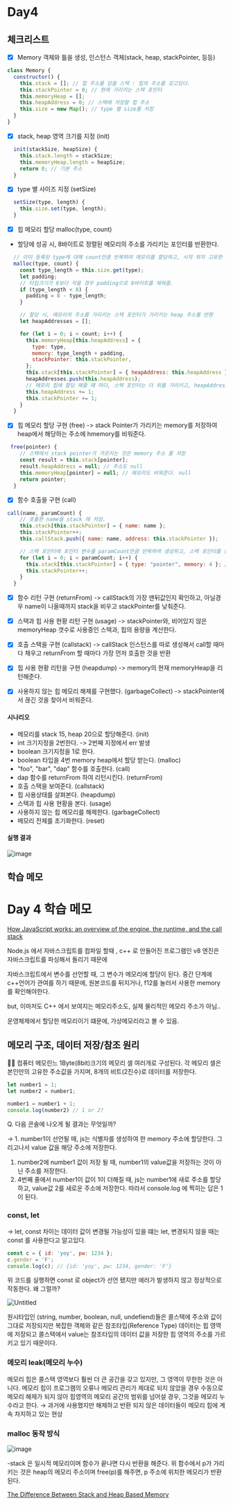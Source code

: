 # Day4

## 체크리스트
- [x] Memory 객체와 틀을 생성, 인스턴스 객체(stack, heap, stackPointer, 등등)
```javascript
class Memory {
  constructor() {
    this.stack = []; // 힙 주소를 담을 스택 : 힙의 주소를 갖고있다.
    this.stackPointer = 0; // 현재 가리키는 스택 포인터
    this.memoryHeap = [];
    this.heapAddress = 0; // 스택에 저장할 힙 주소
    this.size = new Map(); // type 별 size를 저장
  }
}
```
- [x] stack, heap 영역 크기를 지정 (init)

```javascript
  init(stackSize, heapSize) {
    this.stack.length = stackSize;
    this.memoryHeap.length = heapSize;
    return 0; // 기본 주소
  }
```
- [x] type 별 사이즈 지정 (setSize)

```javascript
  setSize(type, length) {
    this.size.set(type, length);
  }
```
- [x] 힙 메모리 할당 malloc(type, count)

- 할당에 성공 시, 8바이트로 정렬된 메모리의 주소를 가리키는 포인터를 반환한다. 
```javascript
  // 이미 등록된 type에 대해 count만큼 반복하여 메모리를 할당하고, 시작 위치 고유한 주소를 스택영역에 추가 -> 스택 주소값을 리턴
  malloc(type, count) {
    const type_length = this.size.get(type);
    let padding;
    // 타입크기가 8보다 작을 경우 padding으로 8바이트를 채워줌.
    if (type_length < 8) {
      padding = 8 - type_length;
    }

    // 할당 시, 메모리의 주소를 가리키는 스택 포인터가 가리키는 heap 주소를 반환
    let heapAddresses = [];

    for (let i = 0; i < count; i++) {
      this.memoryHeap[this.heapAddress] = {
        type: type,
        memory: type_length + padding,
        stackPointer: this.stackPointer,
      };
      this.stack[this.stackPointer] = { heapAddress: this.heapAddress }; // 현재 스택 포인터에 heap의 주소를 넣는다.
      heapAddresses.push(this.heapAddress);
      // 메모리 힙에 할당 해줄 떄 마다, 스택 포인터는 더 위를 가리키고, heapAddress도 증가한다.
      this.heapAddress += 1;
      this.stackPointer += 1;
    }
  }
```

- [x] 힙 메모리 할당 구현 (free)
-> stack Pointer가 가리키는 memory를 저장하여 heap에서 해당하는 주소에 hmemory를 비워준다. 
```javascript
 free(pointer) {
    // 스택에서 stack pointer가 가르키는 것은 memory 주소 를 저장
    const result = this.stack[pointer];
    result.heapAddress = null; // 주소도 null
    this.memoryHeap[pointer] = null; // 메모리도 비워준다. null
    return pointer;
  }
```
- [x] 함수 호출을 구현 (call)
```javascript
call(name, paramCount) {
    // 호출한 name을 stack 에 저장.
    this.stack[this.stackPointer] = { name: name };
    this.stackPointer++;
    this.callStack.push({ name: name, address: this.stackPointer });

    // 스택 포인터에 포인터 변수를 paramCount만큼 반복하여 생성하고, 스택 포인터를 증가
    for (let i = 0; i < paramCount; i++) {
      this.stack[this.stackPointer] = { type: "pointer", memory: 4 }; // 포인터 메모리 사이즈는 4바이트
      this.stackPointer++;
    }
  }
```
- [x] 함수 리턴 구현 (returnFrom)
-> callStack의 가장 맨뒤값인지 확인하고, 아닐경우 name이 나올때까지 stack을 비우고 stackPointer를 낮춰준다.
- [x] 스택과 힙 사용 현황 리턴 구현 (usage)
-> stackPointer와, 비어있지 않은 memoryHeap 갯수로 사용중인 스택과, 힙의 용량을 계산한다.
- [x] 호출 스택을 구현 (callstack)
-> callStack 인스턴스를 따로 생성해서 call할 때마다 채우고 returnFrom 할 때마다 가장 먼저 호출한 것을 반환
- [x] 힙 사용 현황 리턴을 구현 (heapdump)
-> memory의 현재 memoryHeap을 리턴해준다. 
- [x] 사용하지 않는 힙 메모리 해제를 구현했다. (garbageCollect)
-> stackPointer에서 끊긴 것을 찾아서 비워준다.


#### 시나리오
- 메모리를 stack 15, heap 20으로 할당해준다. (init)
- int 크기지정을 2번한다. -> 2번째 지정에서 err 발생
- boolean 크기지정을 1로 한다.
- boolean 타입을 4번 memory heap에서 할당 받는다. (malloc)
- "foo", "bar", "dap" 함수를 호출한다. (call)
- dap 함수를 returnFrom 하여 리턴시킨다. (returnFrom)
- 호출 스택을 보여준다. (callstack)
- 힙 사용상태를 살펴본다. (heapdump)
- 스택과 힙 사용 현황을 본다. (usage)
- 사용하지 않는 힙 메모리를 해제한다. (garbageCollect)
- 메모리 전체를 초기화한다. (reset)
  
#### 실행 결과
![image](https://user-images.githubusercontent.com/64758931/180267781-fd1cc591-75f9-4923-8778-cba65da4e794.png)


## 학습 메모

# Day 4 학습 메모

[How JavaScript works: an overview of the engine, the runtime, and the call stack](https://blog.sessionstack.com/how-does-javascript-actually-work-part-1-b0bacc073cf)

Node.js 에서 자바스크립트를 컴파일 할때 , c++ 로 만들어진 프로그램인 v8 엔진은 자바스크립트를 파싱해서 돌리기 때문에 

자바스크립트에서 변수를 선언할 때, 그 변수가 메모리에 할당이 된다. 중간 단계에 c++언어가 관여를 하기 때문에, 원본코드를 뒤지거나, f12를 눌러서 사용한 memory를 확인해야한다.

but, 이마저도 C++ 에서 보여지는 메모리주소도, 실제 물리적인 메모리 주소가 아님.. 

운영체제에서 할당한 메모리이기 떄문에, 가상메모리라고 볼 수 있음.

## 메모리 구조, 데이터 저장/참조 원리

<aside>
🧑‍💻 컴퓨터 메모린느 1Byte(8bit)크기의 메모리 셀 여러개로 구성된다. 각 메모리 셀은 본인만의 고유한 주소값을 가지며, 8개의 비트(2진수)로 데이터를 저장한다.

</aside>

```jsx
let number1 = 1;
let number2 = number1;

number1 = number1 + 1;
console.log(number2) // 1 or 2?
```

Q. 다음 콘솔에 나오게 될 결과는 무엇일까?

→ 1. number1이 선언될 때, js는 식별자를 생성하여 한 memory 주소에 할당한다. 그리고나서 value 값을 해당 주소에 저장한다. 

1. number2에 number1 값이 저장 될 때, number1의 value값을 저장하는 것이 아닌 주소를 저장한다.
2. 4번째 줄에서 number1이 값이 1이 더해질 때, js는 number1에 새로 주소를 할당하고, value값 2를 새로운 주소에 저장한다. 따라서 console.log 에 찍히는 답은 1이 된다.

### const, let

→ let, const 차이는 데이터 값이 변경될 가능성이 있을 떄는 let, 변경되지 않을 때는 const 를 사용한다고 알고있다. 

```jsx
const c = { id: 'yoy', pw: 1234 };
c.gender = 'F';
console.log(c);	// {id: 'yoy', pw: 1234, gender: 'F'}
```

위 코드를 실행하면 const 로 object가 선언 됐지만 에러가 발생하지 않고 정상적으로 작동한다. 왜 그럴까? 

![Untitled](https://s3.us-west-2.amazonaws.com/secure.notion-static.com/aa077115-0ed4-48bb-8069-70dd21aed5dd/Untitled.png?X-Amz-Algorithm=AWS4-HMAC-SHA256&X-Amz-Content-Sha256=UNSIGNED-PAYLOAD&X-Amz-Credential=AKIAT73L2G45EIPT3X45%2F20220721%2Fus-west-2%2Fs3%2Faws4_request&X-Amz-Date=20220721T163817Z&X-Amz-Expires=86400&X-Amz-Signature=7a48042fd4b116d17a9d54a9f825d6f36afc057c21947f18518136cfec6a7d98&X-Amz-SignedHeaders=host&response-content-disposition=filename%20%3D%22Untitled.png%22&x-id=GetObject)

원시타입인 (string, number, boolean, null, undefiend)들은 콜스택에 주소와 값이 그대로 저장되지만 복잡한 객체와 같은 참조타입(Reference Type) 데이터는 힙 영역에 저장되고 콜스택에서 value는 참조타입의 데이터 값을 저장한 힙 영역의 주소를 가르키고 있기 때문이다. 

### 메모리 leak(메모리 누수)

메모리 힙은 콜스택 영역보다 훨씬 더 큰 공간을 갖고 있지만, 그 영역이 무한한 것은 아니다. 메모리 힙이 프로그램의 오류나 메모리 관리가 제대로 되지 않았을 경우 수동으로 메모리 해제가 되지 않아 힙영역의 메모리 공간의 범위를 넘어설 경우, 그것을 메모리 누수라고 한다. → 과거에 사용했지만 해제하고 반환 되지 않은 데이터들이 메모리 힙에 계속 차지하고 있는 현상

### malloc 동작 방식

![image](https://user-images.githubusercontent.com/64758931/180267579-229a05b7-3a39-4ee1-ba56-50fe9b8ce281.png)

-stack 은 일시적 메모리이며 함수가 끝나면 다시 반환을 해준다. 위 함수에서 p가 가리키는 것은 heap의 메모리 주소이며 free(p)를 해주면, p 주소에 위치한 메모리가 반환된다. 

[The Difference Between Stack and Heap Based Memory](https://danielmiessler.com/study/difference-stack-heap-based-memory/)